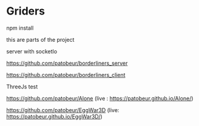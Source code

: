 # Griders

npm install

this are parts of the project

server with socketIo

 https://github.com/patobeur/borderliners_server 
 
 https://github.com/patobeur/borderliners_client 

ThreeJs test

 https://github.com/patobeur/Alone (live : https://patobeur.github.io/Alone/)

 https://github.com/patobeur/EggWar3D (live: https://patobeur.github.io/EggWar3D/)
